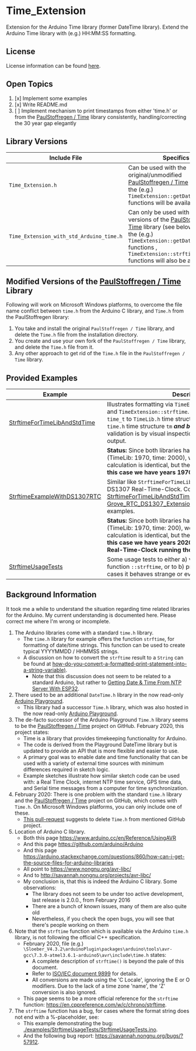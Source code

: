 # Time\_Extension

Extension for the Arduino Time library (former DateTime library).
Extend the Arduino Time library with (e.g.) HH:MM:SS formatting.

## License

License information can be found [here](./LICENSE.md).

## Open Topics

1. [x] Implement some examples
2. [x] Write README.md
3. [ ] Implement mechanism to print timestamps from either 'time.h' or from the [PaulStoffregen / Time](https://github.com/PaulStoffregen/Time) library consistently, handling/correcting the 30 year gap elegantly

## Library Versions

| Include File | Specifics |
| ------------ | --------- |
| `Time_Extension.h` | Can be used with the original/unmodified [PaulStoffregen / Time](https://github.com/PaulStoffregen/Time) library. Only the (e.g.) `TimeExtension::getDateTimeString` functions will be available. |
| `Time_Extension_with_std_Arduino_time.h` | Can only be used with modified versions of the [PaulStoffregen / Time](https://github.com/PaulStoffregen/Time) library (see below). Next to the (e.g.) `TimeExtension::getDateTimeString` functions , `TimeExtension::strftime` functions will also be available. |

## Modified Versions of the [PaulStoffregen / Time](https://github.com/PaulStoffregen/Time) Library

Following will work on Microsoft Windows platforms, to overcome the file name conflict between `time.h` from the Arduino C library, and `Time.h` from the PaulStoffregen library:

1. You take and install the original `PaulStoffregen / Time` library, and delete the `Time.h` file from the installation directory.
2. You create and use your own fork of the `PaulStoffregen / Time` library, and delete the `Time.h` file from it.
3. Any other approach to get rid of the `Time.h` file in the `PaulStoffregen / Time` library.

## Provided Examples

| Example | Description |
| ------- | ----------- |
| [StrftimeForTimeLibAndStdTime](./examples/StrftimeForTimeLibAndStdTime/StrftimeForTimeLibAndStdTime.ino) | Illustrates formatting via `TimeExtension::getDateTimeString` and `TimeExtension::strftime`. In addition conversion from `time_t` to `TimeLib.h` time structure **_and back_**, and from `time.h` time structure `tm` **_and back_** are tested. Result validation is by visual inspection of `Serial.println()` output. |
| | **Status:** Since both libraries have different time offsets (TimeLib: 1970, time: 2000), we notice that the time calculation is identical, but the dates are 30 years apart. **In this case we have years 1970, 2000, respectively.** |
| [StrftimeExampleWithDS1307RTC](./examples/StrftimeExampleWithDS1307RTC/StrftimeExampleWithDS1307RTC.ino) | Similar like `StrftimeForTimeLibAndStdTime`, but with external DS1307 Real-Time-Clock. Combines the [StrftimeForTimeLibAndStdTime](./examples/StrftimeForTimeLibAndStdTime/StrftimeForTimeLibAndStdTime.ino) and the [Grove_RTC_DS1307_Extension/TimeLibSyncProviderDemo](https://github.com/pieterbl/Grove_RTC_DS1307_Extension/blob/master/examples/TimeLibSyncProviderDemo/TimeLibSyncProviderDemo.ino) examples. |
| | **Status:** Since both libraries have different time offsets (TimeLib: 1970, time: 200), we notice that the time calculation is identical, but the dates are 30 years apart. **In this case we have years 2020, 2050, respectively, with a Real-Time-Clock running the correct current time.** |
| [StrftimeUsageTests](./examples/StrftimeUsageTests/StrftimeUsageTests.ino) | Some usage tests to either a) verify correct functioning of function `::strftime`, or to b) proof that in certain corner cases it behaves strange or even wrong. |

## Background Information

It took me a while to understand the situation regarding time related libraries for the Arduino.
My current understanding is documented here.
Please correct me where I'm wrong or incomplete.

1. The Arduino libraries come with a standard `time.h` library.
   - The `time.h` library for example offers the function `strftime`, for formatting of date/time strings. This function can be used to create typical YYYYMMDD / HHMMSS strings.
   - A discussion on how to convert the `strftime` result to a `String` can be found at [how-do-you-convert-a-formatted-print-statement-into-a-string-variable)](https://arduino.stackexchange.com/questions/52676/how-do-you-convert-a-formatted-print-statement-into-a-string-variable).
      - Note that this discussion does not seem to be related to a standard Arduino, but rather to [Getting Date & Time From NTP Server With ESP32](https://lastminuteengineers.com/esp32-ntp-server-date-time-tutorial/).  
2. There used to be an additional `DateTime.h` library in the now read-only [Arduino Playground](https://playground.arduino.cc/Code/DateTime/).
   - This library had a successor `Time.h` library, which was also hosted in the now read-only [Arduino Playground](https://playground.arduino.cc/Code/Time/).
3. The de-facto successor of the Arduino Playground `Time.h` library seems to be the [PaulStoffregen / Time](https://github.com/PaulStoffregen/Time) project on GitHub. February 2020, this project states:
   - Time is a library that provides timekeeping functionality for Arduino.
   - The code is derived from the Playground DateTime library but is updated to provide an API that is more flexible and easier to use.
   - A primary goal was to enable date and time functionality that can be used with a variety of external time sources with minimum differences required in sketch logic.
   - Example sketches illustrate how similar sketch code can be used with: a Real Time Clock, internet NTP time service, GPS time data, and Serial time messages from a computer for time synchronization.
4. February 2020: There is one problem with the standard `time.h` library and the [PaulStoffregen / Time](https://github.com/PaulStoffregen/Time) project on GitHub, which comes with `Time.h`. On Microsoft Windows platforms, you can only include one of these.
   - [This pull-request](https://github.com/PaulStoffregen/Time/pull/98) suggests to delete `Time.h` from mentioned GitHub project.
5. Location of Arduino C library.
   - Both this page <https://www.arduino.cc/en/Reference/UsingAVR>
   - And this page <https://github.com/arduino/Arduino>
   - And this page <https://arduino.stackexchange.com/questions/860/how-can-i-get-the-source-files-for-arduino-libraries>
   - All point to <https://www.nongnu.org/avr-libc/>
   - And to <http://savannah.nongnu.org/projects/avr-libc/>
   - My conclusion is, that this is indeed the Arduino C library. Some observations:
      - The library does not seem to be under too active development, last release is 2.0.0., from February 2016
      - There are a bunch of known issues, many of them are also quite old
      - Nevertheless, if you check the open bugs, you will see that there's people working on them
6. Note that the `strftime` function which is available via the Arduino `time.h` library, is not following the official C++ specification.
   - February 2020, file (e.g.) `\Sloeber_V4.3.2\arduinoPlugin\packages\arduino\tools\avr-gcc\7.3.0-atmel3.6.1-arduino5\avr\include\time.h` states:
      - A complete description of `strftime()` is beyond the pale of this document.
      - Refer to [ISO/IEC document 9899](http://www.iso-9899.info/wiki/The_Standard) for details.
      - All conversions are made using the 'C Locale', ignoring the E or O modifiers. Due to the lack of a time zone 'name', the 'Z' conversion is also ignored.
   - This page seems to be a more official reference for the `strftime` function: <https://en.cppreference.com/w/c/chrono/strftime>.
7. The `strftime` function has a bug, for cases where the format string does not end with a %-placeholder, see:
   - This example demonstrating the bug: [./examples/StrftimeUsageTests/StrftimeUsageTests.ino](./examples/StrftimeUsageTests/StrftimeUsageTests.ino).
   - And the following bug report: <https://savannah.nongnu.org/bugs/?57912>.
